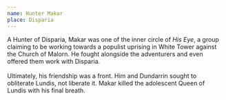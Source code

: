 ```yaml
---
name: Hunter Makar
place: Disparia
---
```

A Hunter of Disparia, Makar was one of the inner circle of *His Eye*, a group claiming to be working towards a populist uprising in White Tower against the Church of Malorn. He fought alongside the adventurers and even offered them work with Disparia. 
<br><br>
Ultimately, his friendship was a front. Him and Dundarrin sought to obliterate Lundis, not liberate it. Makar killed the adolescent Queen of Lundis with his final breath. 